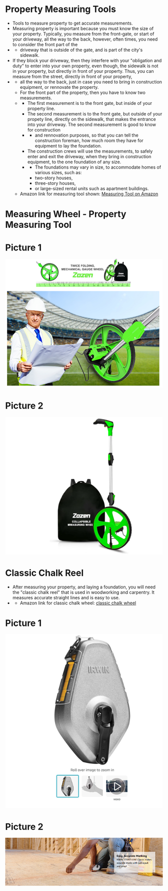 # Property Measuring Tools

- Tools to measure property to get accurate measurements.
- Measuring property is important because you must know the size of your property. Typically, you measure from the front-gate, or start of your driveway, all the way to the back, however, often times, you need to consider the front part of the
- - driveway that is outside of the gate, and is part of the city's sidewalk.
- If they block your driveway, then they interfere with your "obligation and duty" to enter into your own property, even though, the sidewalk is not in your property, but directly in front of your property. Thus, you can measure from the street, directly in front of your property,
- - all the way to the back, just in case you need to bring in construction equipment, or rennovate the property.
  - For the front part of the property, then you have to know two measurements.
  - - The first measurement is to the front gate, but inside of your property line.
    - The second measurement is to the front gate, but outside of your propety line, directly on the sidewalk, that makes the entrance into your driveway. The second measurement is good to know for construction
    - - and rennovation purposes, so that you can tell the construction foreman, how much room they have for equipment to lay the foundation.
    - The construction crews will use the measurements, to safely enter and exit the driveway, when they bring in construction equipment, to the one foundation of any size.
    -  - The foundations may vary in size, to accommodate homes of various sizes, such as:
       -  two-story houses,
       -  three-story houses,
       -  or large-sized rental units such as apartment buildings.
  - Amazon link for measuring tool shown: [Measuring Tool on Amazon](https://www.amazon.com/Measuring-Distance-measuring-Measurement-Collapsible/dp/B09F8QYV2F/ref=pd_ci_mcx_pspc_dp_2_t_4?pd_rd_w=NPb6b&content-id=amzn1.sym.cd152278-debd-42b9-91b9-6f271389fda7&pf_rd_p=cd152278-debd-42b9-91b9-6f271389fda7&pf_rd_r=XTJS4VZ09JZ4SRTVTKSY&pd_rd_wg=SaKrP&pd_rd_r=3119adcd-bb55-47db-9849-9738c25cad66&pd_rd_i=B09F8QYV2F)
  

# Measuring Wheel - Property Measuring Tool

# Picture 1

![measuring wheel and construction foreman](https://github.com/edorejel/electrical_engineering/blob/main/Property_Measuring_Tools/images/Screenshot%202025-02-18%20013328.png)


# Picture 2

![property measuring wheel](https://github.com/edorejel/electrical_engineering/blob/main/Property_Measuring_Tools/images/Screenshot%202025-02-18%20013248.png)



# Classic Chalk Reel

- After measuring your property, and laying a foundation, you will need the "classic chalk reel" that is used in woodworking and carpentry. It measures accurate straight lines and is easy to use.
- - Amazon link for classic chalk wheel: [classic chalk wheel](https://www.amazon.com/Strait-Line-1932871-IRWIN-Classic-Chalk/dp/B016TTLD74/ref=pd_ci_mcx_pspc_dp_2_i_5?pd_rd_w=3R5WO&content-id=amzn1.sym.cd152278-debd-42b9-91b9-6f271389fda7&pf_rd_p=cd152278-debd-42b9-91b9-6f271389fda7&pf_rd_r=MVEAGF7C49J97HRMEVP2&pd_rd_wg=OIgPQ&pd_rd_r=0194050f-3bcb-431a-ac54-58d40270f794&pd_rd_i=B016TTLD74)


# Picture 1
![classic chalk reel](https://github.com/edorejel/electrical_engineering/blob/main/Property_Measuring_Tools/images/Screenshot%202025-02-18%20014923.png)

# Picture 2

![classic chalk reel in use](https://github.com/edorejel/electrical_engineering/blob/main/Property_Measuring_Tools/images/Screenshot%202025-02-18%20015135.png)

